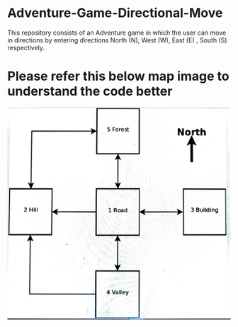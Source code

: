 # Adventure-Game-Directional-Move
This repository consists of an Adventure game in which the user can move in directions by entering directions North (N), West (W), East (E) , South (S) respectively.

# Please refer this below map image to understand the code better

![Adventure-Game](photos/Adventure-Game.JPG)